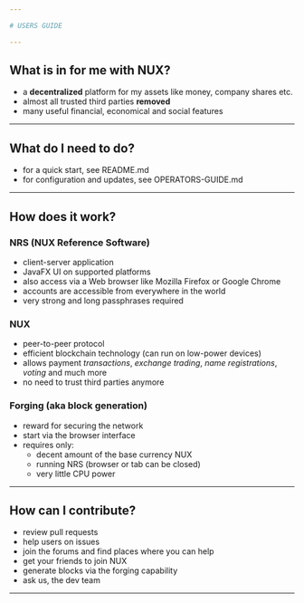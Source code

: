```yaml
---

# USERS GUIDE

---
```


## What is in for me with NUX?

- a **decentralized** platform for my assets like money, company shares etc.
- almost all trusted third parties **removed**
- many useful financial, economical and social features

---

## What do I need to do?

- for a quick start, see README.md
- for configuration and updates, see OPERATORS-GUIDE.md

---

## How does it work?

### NRS (NUX Reference Software)

- client-server application
- JavaFX UI on supported platforms
- also access via a Web browser like Mozilla Firefox or Google Chrome
- accounts are accessible from everywhere in the world
- very strong and long passphrases required

### NUX

- peer-to-peer protocol
- efficient blockchain technology (can run on low-power devices)
- allows payment _transactions_, _exchange trading_, _name registrations_, _voting_ and much more
- no need to trust third parties anymore

### Forging (aka block generation)

- reward for securing the network
- start via the browser interface
- requires only:
  - decent amount of the base currency NUX
  - running NRS (browser or tab can be closed)
  - very little CPU power

---

## How can I contribute?

- review pull requests
- help users on issues
- join the forums and find places where you can help
- get your friends to join NUX
- generate blocks via the forging capability
- ask us, the dev team

---
